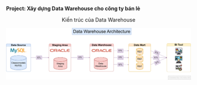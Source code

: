**Project: Xây dựng Data Warehouse cho công ty bán lẻ**


<center>Kiến trúc của Data Warehouse</center>

![Data Warehouse Architecture](https://github.com/vuhuusy/Data-Warehouse-for-Classicmodels-Database/blob/main/data%20warehouse/Data%20Warehouse%20Architecture.png)
